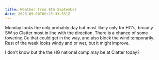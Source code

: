 ```yaml
---
title: Weather from 8th September
date: 2025-09-08T06:25:33.551Z
---
```

Monday looks the only probably day but most likely only for HG's, broadly SW so Clatter most in line with the direction.  There is a chance of some towering Cu that could get in the way, and also block the wind temporarily.  Rest of the week looks windy and or wet, but it might improve.

I don't know but the the HG national comp may be at Clatter today?